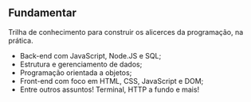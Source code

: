 ## Fundamentar
Trilha de conhecimento para construir os alicerces da programação, na prática.

- Back-end com JavaScript, Node.JS e SQL;
- Estrutura e gerenciamento de dados;
- Programação orientada a objetos;
- Front-end com foco em HTML, CSS, JavaScript e DOM;
- Entre outros assuntos! Terminal, HTTP a fundo e mais!